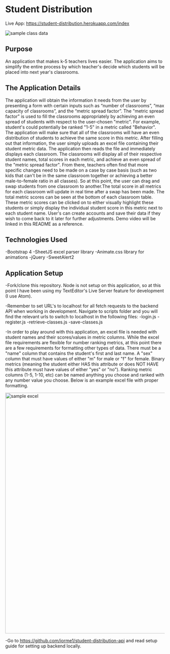 # Student Distribution
Live App: https://student-distribution.herokuapp.com/index

![sample class data](https://user-images.githubusercontent.com/28276414/59533769-50eb7d80-8ea1-11e9-8ddb-fb27258d0988.png)

## Purpose
An application that makes k-5 teachers lives easier. The application aims to simplify the entire process by which teacher's decide which students will be placed into next year's classrooms.

## The Application Details
The application will obtain the information it needs from the user by presenting a form with certain inputs such as “number of classrooms”, “max capacity of classrooms”, and the “metric spread factor”. The "metric spread factor" is used to fill the classrooms appropriately by achieving an even spread of students with respect to the user-chosen "metric". For example, student's could potentially be ranked "1-5" in a metric called "Behavior". The application will make sure that all of the classrooms will have an even distribution of students to achieve the same score in this metric. After filling out that information, the user simply uploads an excel file containing their student metric data. The application then reads the file and immediately displays each classroom. The classrooms will display all of their respective student names, total scores in each metric, and achieve an even spread of the "metric spread factor". From there, teachers often find that more specific changes need to be made on a case by case basis (such as two kids that can't be in the same classroom together or achieving a better male-to-female ratio in all classes). So at this point, the user can drag and swap students from one classroom to another.The total score in all metrics for each classroom will update in real time after a swap has been made. The total metric scores can be seen at the bottom of each classroom table. These metric scores can be clicked on to either visually highlight these students or simply display the individual student score in this metric next to each student name. User's can create accounts and save their data if they wish to come back to it later for further adjustments. Demo video will be linked
in this README as a reference.

## Technologies Used
 -Bootstrap 4
 -SheetJS excel parser library
 -Animate.css library for animations
 -jQuery
 -SweetAlert2


## Application Setup
 -Fork/clone this repository. Node is not setup on this application, so
 at this point I have been using my TextEditor's Live Server feature for development (I use Atom).

 -Remember to set URL's to localhost for all fetch requests to the backend API when working in development. Navigate to scripts folder and you will find the relevant urls to switch to localhost in the following files:
   -login.js
   -register.js
   -retrieve-classes.js
   -save-classes.js

 -In order to play around with this application, an excel file is needed
 with student names and their scores/values in metric columns. While the excel file requirements are flexible for number ranking metrics, at this point there are a few requirements for formatting other types of data. There must be a "name" column that contains the student's first and last name. A "sex" column that must have values of either "m" for male or "f" for female. Binary metrics (meaning the student either HAS this attribute or does NOT HAVE this attribute must have values of either "yes" or "no"). Ranking metric columns (1-5, 1-10, etc) can be named anything you choose and ranked with any number value you choose. Below is an example excel file with proper
 formatting.

 <img width="761" alt="sample excel" src="https://user-images.githubusercontent.com/28276414/59538156-a9287c80-8ead-11e9-869b-7b593027e763.png">


-Go to https://github.com/iorme1/student-distribution-api and read setup
guide for setting up backend locally.
